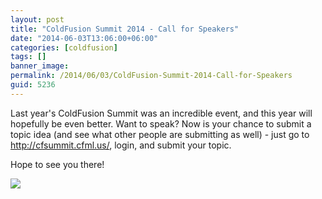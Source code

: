 ```yaml
---
layout: post
title: "ColdFusion Summit 2014 - Call for Speakers"
date: "2014-06-03T13:06:00+06:00"
categories: [coldfusion]
tags: []
banner_image: 
permalink: /2014/06/03/ColdFusion-Summit-2014-Call-for-Speakers
guid: 5236
---
```


<p>
Last year's ColdFusion Summit was an incredible event, and this year will hopefully be even better. Want to speak? Now is your chance to submit a topic idea (and see what other people are submitting as well) - just go to <a href="http://cfsummit.cfml.us/">http://cfsummit.cfml.us/</a>, login, and submit your topic.
</p>

<p>
Hope to see you there!
</p>

<p>
<img src="https://static.raymondcamden.com/images/cfsummit_header.png" />
</p>